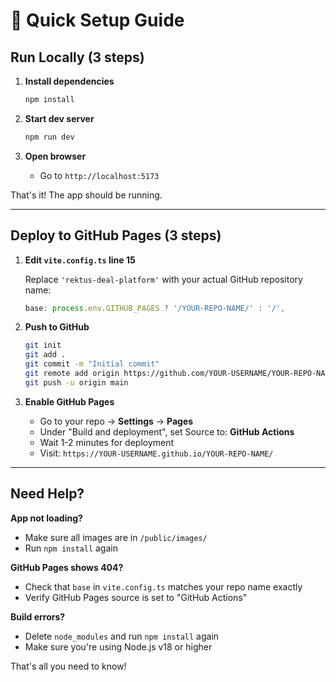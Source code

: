 # 🚀 Quick Setup Guide

## Run Locally (3 steps)

1. **Install dependencies**
   ```bash
   npm install
   ```

2. **Start dev server**
   ```bash
   npm run dev
   ```

3. **Open browser**
   - Go to `http://localhost:5173`

That's it! The app should be running.

---

## Deploy to GitHub Pages (3 steps)

1. **Edit `vite.config.ts` line 15**
   
   Replace `'rektus-deal-platform'` with your actual GitHub repository name:
   ```typescript
   base: process.env.GITHUB_PAGES ? '/YOUR-REPO-NAME/' : '/',
   ```

2. **Push to GitHub**
   ```bash
   git init
   git add .
   git commit -m "Initial commit"
   git remote add origin https://github.com/YOUR-USERNAME/YOUR-REPO-NAME.git
   git push -u origin main
   ```

3. **Enable GitHub Pages**
   - Go to your repo → **Settings** → **Pages**
   - Under "Build and deployment", set Source to: **GitHub Actions**
   - Wait 1-2 minutes for deployment
   - Visit: `https://YOUR-USERNAME.github.io/YOUR-REPO-NAME/`

---

## Need Help?

**App not loading?**
- Make sure all images are in `/public/images/`
- Run `npm install` again

**GitHub Pages shows 404?**
- Check that `base` in `vite.config.ts` matches your repo name exactly
- Verify GitHub Pages source is set to "GitHub Actions"

**Build errors?**
- Delete `node_modules` and run `npm install` again
- Make sure you're using Node.js v18 or higher

That's all you need to know!
